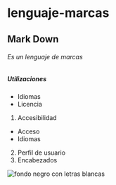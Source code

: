lenguaje-marcas
===============
## Mark Down

###### Es un lenguaje de marcas

##### Utilizaciones

- Idiomas
- Licencia

1. Accesibilidad
  - Acceso
  - Idiomas
2. Perfil de usuario
3. Encabezados

![fondo negro con letras blancas](http://fcruzbello.es/wp-content/uploads/Markdown.png "titulo")
